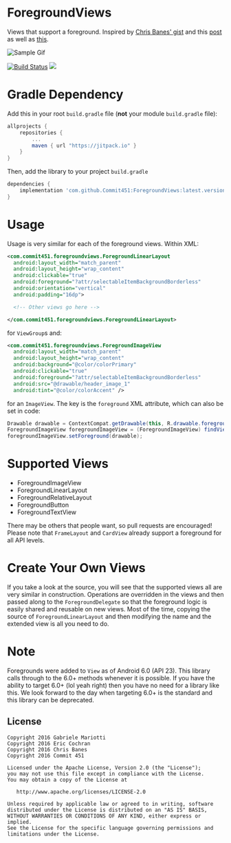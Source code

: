 # ForegroundViews
Views that support a foreground. Inspired by [Chris Banes' gist]( https://gist.github.com/chrisbanes/9091754) and this [post](https://plus.google.com/+NickButcher/posts/azEU6s4APbu) as well as [this](https://github.com/NightlyNexus/cardslib/blob/master/library-core/src/main/java/it/gmariotti/cardslib/library/view/ForegroundLinearLayout.java).

![Sample Gif](https://raw.githubusercontent.com/Commit451/ForegroundViews/master/art/image_ripple.gif)

[![Build Status](https://travis-ci.org/Commit451/ForegroundViews.svg?branch=master)](https://travis-ci.org/Commit451/ForegroundViews) [![](https://jitpack.io/v/Commit451/ForegroundViews.svg)](https://jitpack.io/#Commit451/ForegroundViews)

# Gradle Dependency

Add this in your root `build.gradle` file (**not** your module `build.gradle` file):

```gradle
allprojects {
	repositories {
		...
		maven { url "https://jitpack.io" }
	}
}
```

Then, add the library to your project `build.gradle`
```gradle
dependencies {
    implementation 'com.github.Commit451:ForegroundViews:latest.version.here'
}
```

# Usage
Usage is very similar for each of the foreground views. Within XML:

```xml
<com.commit451.foregroundviews.ForegroundLinearLayout
  android:layout_width="match_parent"
  android:layout_height="wrap_content"
  android:clickable="true"
  android:foreground="?attr/selectableItemBackgroundBorderless"
  android:orientation="vertical"
  android:padding="16dp">

  <!-- Other views go here -->

</com.commit451.foregroundviews.ForegroundLinearLayout>
```
for `ViewGroup`s and:
```xml
<com.commit451.foregroundviews.ForegroundImageView
  android:layout_width="match_parent"
  android:layout_height="wrap_content"
  android:background="@color/colorPrimary"
  android:clickable="true"
  android:foreground="?attr/selectableItemBackgroundBorderless"
  android:src="@drawable/header_image_1"
  android:tint="@color/colorAccent" />
```
for an `ImageView`.
The key is the `foreground` XML attribute, which can also be set in code:
```java
Drawable drawable = ContextCompat.getDrawable(this, R.drawable.foreground);
ForegroundImageView foregroundImageView = (ForegroundImageView) findViewById(R.id.image);
foregroundImageView.setForeground(drawable);
```

# Supported Views
- ForegroundImageView
- ForegroundLinearLayout
- ForegroundRelativeLayout
- ForegroundButton
- ForegroundTextView

There may be others that people want, so pull requests are encouraged! Please note that `FrameLayout` and `CardView` already support a foreground for all API levels.

# Create Your Own Views
If you take a look at the source, you will see that the supported views all are very similar in construction. Operations are overridden in the views and then passed along to the `ForegroundDelegate` so that the foreground logic is easily shared and reusable on new views. Most of the time, copying the source of `ForegroundLinearLayout` and then modifying the name and the extended view is all you need to do.

# Note
Foregrounds were added to `View` as of Android 6.0 (API 23). This library calls through to the 6.0+ methods whenever it is possible. If you have the ability to target 6.0+ (lol yeah right) then you have no need for a library like this. We look forward to the day when targeting 6.0+ is the standard and this library can be deprecated.

License
--------

    Copyright 2016 Gabriele Mariotti
    Copyright 2016 Eric Cochran
    Copyright 2016 Chris Banes
    Copyright 2016 Commit 451

    Licensed under the Apache License, Version 2.0 (the "License");
    you may not use this file except in compliance with the License.
    You may obtain a copy of the License at

       http://www.apache.org/licenses/LICENSE-2.0

    Unless required by applicable law or agreed to in writing, software
    distributed under the License is distributed on an "AS IS" BASIS,
    WITHOUT WARRANTIES OR CONDITIONS OF ANY KIND, either express or implied.
    See the License for the specific language governing permissions and
    limitations under the License.
